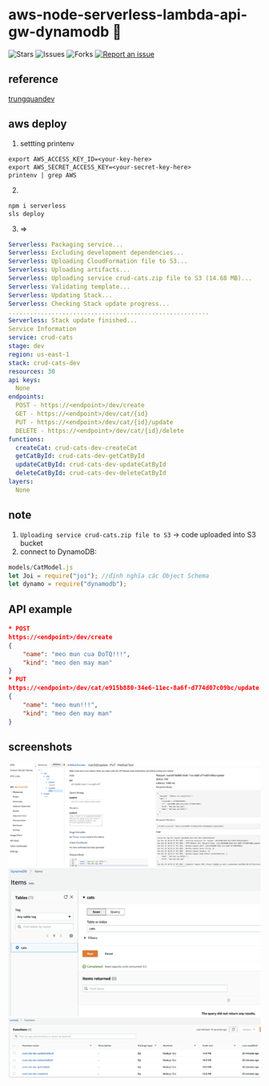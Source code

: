# aws-node-serverless-lambda-api-gw-dynamodb 🐳

![Stars](https://img.shields.io/github/stars/tquangdo/aws-node-serverless-lambda-api-gw-dynamodb?color=f05340)
![Issues](https://img.shields.io/github/issues/tquangdo/aws-node-serverless-lambda-api-gw-dynamodb?color=f05340)
![Forks](https://img.shields.io/github/forks/tquangdo/aws-node-serverless-lambda-api-gw-dynamodb?color=f05340)
[![Report an issue](https://img.shields.io/badge/Support-Issues-green)](https://github.com/tquangdo/aws-node-serverless-lambda-api-gw-dynamodb/issues/new)

## reference
[trungquandev](https://trungquandev.com/viet-mot-crud-api-su-dung-serverless-framework-dynamodb/)

## aws deploy
1. settting printenv
```shell
export AWS_ACCESS_KEY_ID=<your-key-here>
export AWS_SECRET_ACCESS_KEY=<your-secret-key-here>
printenv | grep AWS
```
2.
```shell
npm i serverless
sls deploy
```
3. =>
```yml
Serverless: Packaging service...
Serverless: Excluding development dependencies...
Serverless: Uploading CloudFormation file to S3...
Serverless: Uploading artifacts...
Serverless: Uploading service crud-cats.zip file to S3 (14.68 MB)...
Serverless: Validating template...
Serverless: Updating Stack...
Serverless: Checking Stack update progress...
........................................................
Serverless: Stack update finished...
Service Information
service: crud-cats
stage: dev
region: us-east-1
stack: crud-cats-dev
resources: 30
api keys:
  None
endpoints:
  POST - https://<endpoint>/dev/create
  GET - https://<endpoint>/dev/cat/{id}
  PUT - https://<endpoint>/dev/cat/{id}/update
  DELETE - https://<endpoint>/dev/cat/{id}/delete
functions:
  createCat: crud-cats-dev-createCat
  getCatById: crud-cats-dev-getCatById
  updateCatById: crud-cats-dev-updateCatById
  deleteCatById: crud-cats-dev-deleteCatById
layers:
  None
```
## note
1. `Uploading service crud-cats.zip file to S3` -> code uploaded into S3 bucket
2. connect to DynamoDB:
```js
models/CatModel.js
let Joi = require("joi"); //định nghĩa các Object Schema
let dynamo = require("dynamodb");
```

## API example
```json
* POST
https://<endpoint>/dev/create
{
    "name": "meo mun cua DoTQ!!!",
    "kind": "meo den may man"
}
* PUT
https://<endpoint>/dev/cat/e915b880-34e6-11ec-8a6f-d774d07c09bc/update
{
    "name": "meo mun!!!",
    "kind": "meo den may man"
}
```

## screenshots
![apigw](screenshots/apigw.png)
![dynamodb](screenshots/dynamodb.png)
![lambda](screenshots/lambda.png)
